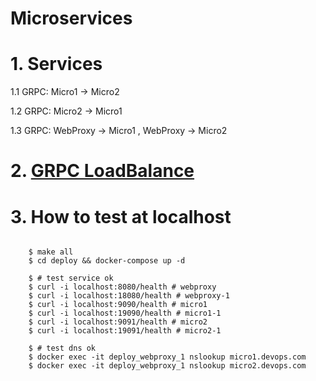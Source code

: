 # Microservices 

# 1. Services

1.1 GRPC: Micro1 -> Micro2

1.2 GRPC: Micro2 -> Micro1

1.3 GRPC: WebProxy -> Micro1 , WebProxy -> Micro2

# 2. [GRPC LoadBalance](https://github.com/grpc/grpc/blob/master/doc/load-balancing.md)


# 3. How to test at localhost
```shell
    
    $ make all
    $ cd deploy && docker-compose up -d
    
    $ # test service ok
    $ curl -i localhost:8080/health # webproxy
    $ curl -i localhost:18080/health # webproxy-1
    $ curl -i localhost:9090/health # micro1
    $ curl -i localhost:19090/health # micro1-1
    $ curl -i localhost:9091/health # micro2
    $ curl -i localhost:19091/health # micro2-1

    $ # test dns ok
    $ docker exec -it deploy_webproxy_1 nslookup micro1.devops.com 
    $ docker exec -it deploy_webproxy_1 nslookup micro2.devops.com     
```

